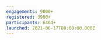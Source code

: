 ```yaml
---
engagements: 9000+
registered: 3900+
participants: 6464+
launched: 2021-06-17T00:00:00.000Z
---
```

